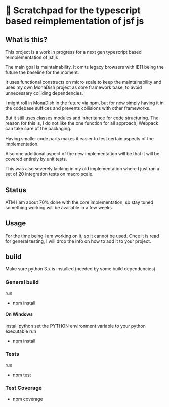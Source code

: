 # 🚀 Scratchpad for the typescript based reimplementation of jsf js

## What is this?

This project is a work in progress for a next gen typescript based 
reimplementation of jsf.js

The main goal is maintainability. It omits legacy browsers
with IE11 being the future the baseline for the moment.

It uses functional constructs on micro scale
to keep the maintainability and uses 
my own MonaDish project as core framework base, to avoid
unnecessary colliding dependencies.

I might roll in MonaDish in the future
via npm, but for now simply having it in the codebase suffices
and prevents collisions with other frameworks.

But it still uses classes modules and inheritance
for code structuring.
The reason for this is, I do not like the one function for all
approach, Webpack can take care of the packaging.

Having smaller code parts makes it easier to test certain
aspects of the implementation.

Also one additional aspect of the new implementation will be
that it will be covered entirely by unit tests.

This was also severely lacking in my old implementation
where I just ran a set of 20 integration tests on macro scale.

## Status

ATM I am about 70% done with the core implementation, so stay tuned
something working will be available in a few weeks.


## Usage

For the time being I am working on it, so it cannot be used.
Once it is read for general testing, I will drop the info on how
to add it to your project.


## build

Make sure python 3.x is installed (needed by some build dependencies)



### General build 

run 

* npm install

#### On Windows

install python
set the PYTHON environment variable to your python executable
run
 
* npm install


### Tests

run

* npm test

### Test Coverage

* npm coverage

